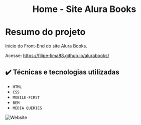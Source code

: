 <h1 align="center"> Home - Site Alura Books </h1>

# Resumo do projeto
Início do Front-End do site Alura Books.

Acesse:
https://filipe-lima88.github.io/alurabooks/

## ✔️ Técnicas e tecnologias utilizadas

- `HTML`
- `CSS`
- `MOBILE-FIRST`
- `BEM`
- `MEDIA QUERIES`

<img alt="Website" src="https://img.shields.io/website?style=for-the-badge&url=https%3A%2F%2Ffilipe-lima88.github.io%2Falurabooks%2F">
